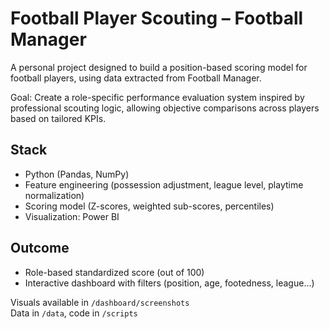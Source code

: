 # Football Player Scouting – Football Manager

A personal project designed to build a position-based scoring model for football players, using data extracted from Football Manager.

Goal: Create a role-specific performance evaluation system inspired by professional scouting logic, allowing objective comparisons across players based on tailored KPIs.

## Stack
- Python (Pandas, NumPy)
- Feature engineering (possession adjustment, league level, playtime normalization)
- Scoring model (Z-scores, weighted sub-scores, percentiles)
- Visualization: Power BI

## Outcome
- Role-based standardized score (out of 100)
- Interactive dashboard with filters (position, age, footedness, league...)

Visuals available in `/dashboard/screenshots`  
Data in `/data`, code in `/scripts`
